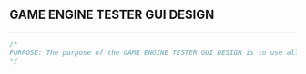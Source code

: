 ## GAME ENGINE TESTER GUI DESIGN
----------------------
```c++
/*
PURPOSE: The purpose of the GAME ENGINE TESTER GUI DESIGN is to use all of the available methods from the game engine and test all of their functionalities. It contains no classes or methods. It just contains a button for each method from the game engine and visual displays to see those methods instantly working in real time.
*/
```
